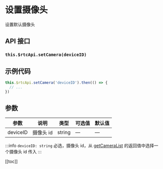 # 设置摄像头 <BadgeTip text="异步接口" type="green"></BadgeTip>

设置默认摄像头

## API 接口

### `this.$rtcApi.setCamera(deviceID)`

## 示例代码

```js
this.$rtcApi.setCamera('deviceID').then(() => {
  // ...
})
```

## 参数

| 参数     | 说明      | 类型   | 可选值 | 默认值 |
| -------- | --------- | ------ | ------ | ------ |
| deviceID | 摄像头 id | string | —      | —      |

:::info
`deviceID: string` 必选，摄像头 id，从 [getCameraList](getCameraList.html) 的返回值中选择一个摄像头 id 传入
:::

[[toc]]
